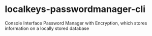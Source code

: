# localkeys-passwordmanager-cli
 Console Interface Password Manager with Encryption, which stores information on a locally stored database

